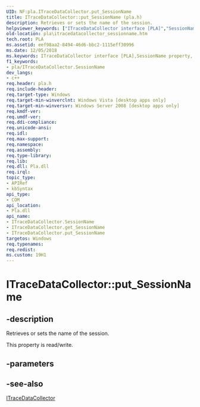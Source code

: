 ```yaml
---
UID: NF:pla.ITraceDataCollector.put_SessionName
title: ITraceDataCollector::put_SessionName (pla.h)
description: Retrieves or sets the name of the session.
helpviewer_keywords: ["ITraceDataCollector interface [PLA]","SessionName property","ITraceDataCollector.SessionName","ITraceDataCollector.put_SessionName","ITraceDataCollector::SessionName","ITraceDataCollector::get_SessionName","ITraceDataCollector::put_SessionName","SessionName property [PLA]","SessionName property [PLA]","ITraceDataCollector interface","base.itracedatacollector_sessionname","pla.itracedatacollector_sessionname","pla/ITraceDataCollector::SessionName","pla/ITraceDataCollector::get_SessionName","pla/ITraceDataCollector::put_SessionName","put_SessionName"]
old-location: pla\itracedatacollector_sessionname.htm
tech.root: PLA
ms.assetid: eef98aa2-8494-46d6-bbc2-1115eff30996
ms.date: 12/05/2018
ms.keywords: ITraceDataCollector interface [PLA],SessionName property, ITraceDataCollector.SessionName, ITraceDataCollector.put_SessionName, ITraceDataCollector::SessionName, ITraceDataCollector::get_SessionName, ITraceDataCollector::put_SessionName, SessionName property [PLA], SessionName property [PLA],ITraceDataCollector interface, base.itracedatacollector_sessionname, pla.itracedatacollector_sessionname, pla/ITraceDataCollector::SessionName, pla/ITraceDataCollector::get_SessionName, pla/ITraceDataCollector::put_SessionName, put_SessionName
f1_keywords:
- pla/ITraceDataCollector.SessionName
dev_langs:
- c++
req.header: pla.h
req.include-header: 
req.target-type: Windows
req.target-min-winverclnt: Windows Vista [desktop apps only]
req.target-min-winversvr: Windows Server 2008 [desktop apps only]
req.kmdf-ver: 
req.umdf-ver: 
req.ddi-compliance: 
req.unicode-ansi: 
req.idl: 
req.max-support: 
req.namespace: 
req.assembly: 
req.type-library: 
req.lib: 
req.dll: Pla.dll
req.irql: 
topic_type:
- APIRef
- kbSyntax
api_type:
- COM
api_location:
- Pla.dll
api_name:
- ITraceDataCollector.SessionName
- ITraceDataCollector.get_SessionName
- ITraceDataCollector.put_SessionName
targetos: Windows
req.typenames: 
req.redist: 
ms.custom: 19H1
---
```


# ITraceDataCollector::put_SessionName


## -description


Retrieves or sets the name of the session.

This property is read/write.


## -parameters


## -see-also




<a href="https://docs.microsoft.com/previous-versions/windows/desktop/api/pla/nn-pla-itracedatacollector">ITraceDataCollector</a>
 

 

